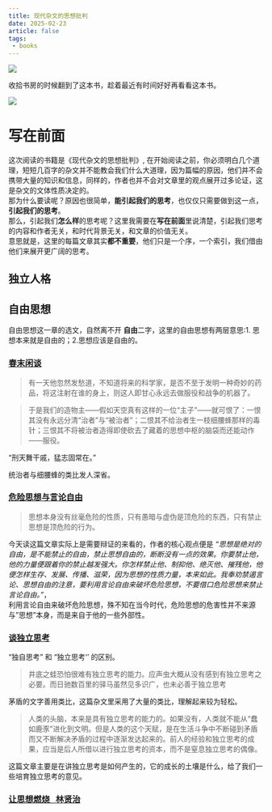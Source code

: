 ```yaml
---
title: 现代杂文的思想批判
date: 2025-02-23
article: false
tags:
 - books
---
```

![](https://oss.naglfar28.com/naglfar28/202502230226863.jpeg)

收拾书房的时候翻到了这本书，趁着最近有时间好好再看看这本书。
<!-- more -->
![](https://oss.naglfar28.com/naglfar28/202502230230198.png)

# 写在前面
这次阅读的书籍是《现代杂文的思想批判》, 在开始阅读之前，你必须明白几个道理，短短几百字的杂文并不能教会我们什么大道理，因为篇幅的原因，他们并不会携带大量的知识和信息，同样的，作者也并不会对文章里的观点展开过多论证，这是杂文的文体性质决定的。  
那为什么要读呢？原因也很简单，**能引起我们的思考**，也仅仅只需要做到这一点，**引起我们的思考**。  
那么，引起我们**怎么样**的思考呢？这里我需要在**写在前面**里说清楚，引起我们思考的内容和作者无关，和时代背景无关，和文章的价值无关。  
意思就是，这里的每篇文章其实**都不重要**，他们只是一个序，一个索引，我们借由他们来展开更广阔的思考。 

## 独立人格
## 自由思想
自由思想这一章的选文，自然离不开 **自由**二字，这里的自由思想有两层意思:1. 思想本来就是自由的；2.思想应该是自由的。
### [春末闲谈](https://www.marxists.org/chinese/reference-books/luxun/01/013.htm)
 > 有一天他忽然发愁道，不知道将来的科学家，是否不至于发明一种奇妙的药品，将这注射在谁的身上，则这人即甘心永远去做服役和战争的机器了。 [](https://www.marxists.org/chinese/reference-books/luxun/01/013.htm#:~:text=%E6%9C%89%E4%B8%80%E5%A4%A9%E4%BB%96%E5%BF%BD%E7%84%B6%E5%8F%91%E6%84%81%E9%81%93%EF%BC%8C%E4%B8%8D%E7%9F%A5%E9%81%93%E5%B0%86%E6%9D%A5%E7%9A%84%E7%A7%91%E5%AD%A6%E5%AE%B6%EF%BC%8C%E6%98%AF%E5%90%A6%E4%B8%8D%E8%87%B3%E4%BA%8E%E5%8F%91%E6%98%8E%E4%B8%80%E7%A7%8D%E5%A5%87%E5%A6%99%E7%9A%84%E8%8D%AF%E5%93%81%EF%BC%8C%E5%B0%86%E8%BF%99%E6%B3%A8%E5%B0%84%E5%9C%A8%E8%B0%81%E7%9A%84%E8%BA%AB%E4%B8%8A%EF%BC%8C%E5%88%99%E8%BF%99%E4%BA%BA%E5%8D%B3%E7%94%98%E5%BF%83%E6%B0%B8%E8%BF%9C%E5%8E%BB%E5%81%9A%E6%9C%8D%E5%BD%B9%E5%92%8C%E6%88%98%E4%BA%89%E7%9A%84%E6%9C%BA%E5%99%A8%E4%BA%86)

> 于是我们的造物主——假如天空真有这样的一位“主子”——就可恨了：一恨其没有永远分清“治者”与“被治者”；二恨其不给治者生一枝细腰蜂那样的毒针；三恨其不将被治者造得即使砍去了藏着的思想中枢的脑袋而还能动作——服役。 [](https://www.marxists.org/chinese/reference-books/luxun/01/013.htm#:~:text=%E4%BA%8E%E6%98%AF%E6%88%91%E4%BB%AC%E7%9A%84%E9%80%A0%E7%89%A9%E4%B8%BB%E2%80%94%E2%80%94%E5%81%87%E5%A6%82%E5%A4%A9%E7%A9%BA%E7%9C%9F%E6%9C%89%E8%BF%99%E6%A0%B7%E7%9A%84%E4%B8%80%E4%BD%8D%E2%80%9C%E4%B8%BB%E5%AD%90%E2%80%9D%E2%80%94%E2%80%94%E5%B0%B1%E5%8F%AF%E6%81%A8%E4%BA%86%EF%BC%9A%E4%B8%80%E6%81%A8%E5%85%B6%E6%B2%A1%E6%9C%89%E6%B0%B8%E8%BF%9C%E5%88%86%E6%B8%85%E2%80%9C%E6%B2%BB%E8%80%85%E2%80%9D%E4%B8%8E%E2%80%9C%E8%A2%AB%E6%B2%BB%E8%80%85%E2%80%9D%EF%BC%9B%E4%BA%8C%E6%81%A8%E5%85%B6%E4%B8%8D%E7%BB%99%E6%B2%BB%E8%80%85%E7%94%9F%E4%B8%80%E6%9E%9D%E7%BB%86%E8%85%B0%E8%9C%82%E9%82%A3%E6%A0%B7%E7%9A%84%E6%AF%92%E9%92%88%EF%BC%9B%E4%B8%89%E6%81%A8%E5%85%B6%E4%B8%8D%E5%B0%86%E8%A2%AB%E6%B2%BB%E8%80%85%E9%80%A0%E5%BE%97%E5%8D%B3%E4%BD%BF%E7%A0%8D%E5%8E%BB%E4%BA%86%E8%97%8F%E7%9D%80%E7%9A%84%E6%80%9D%E6%83%B3%E4%B8%AD%E6%9E%A2%E7%9A%84%E8%84%91%E8%A2%8B%E8%80%8C%E8%BF%98%E8%83%BD%E5%8A%A8%E4%BD%9C%E2%80%94%E2%80%94%E6%9C%8D%E5%BD%B9%E3%80%82)

“刑天舞干戚，猛志固常在。”

统治者与细腰蜂的类比发人深省。

### [危险思想与言论自由](https://zh.wikisource.org/zh-hans/%E5%8D%B1%E9%9A%AA%E6%80%9D%E6%83%B3%E8%88%87%E8%A8%80%E8%AB%96%E8%87%AA%E7%94%B1)
> 思想本身没有丝毫危险的性质，只有愚暗与虚伪是顶危险的东西，只有禁止思想是顶危险的行为。

今天读这篇文章实际上是需要辩证的来看的，作者的核心观点便是 *“思想是绝对的自由，是不能禁止的自由，禁止思想自由的，断断没有一点的效果。你要禁止他，他的力量便跟着你的禁止越发强大。你怎样禁止他、制抑他、绝灭他、摧残他，他便怎样生存、发展、传播、滋荣，因为思想的性质力量，本来如此。我奉劝禁遏言论、思想自由的注意，要利用言论自由来破坏危险思想，不要借口危险思想来禁止言论自由。”*，  
利用言论自由来破坏危险思想，殊不知在当今时代，危险思想的危害性并不来源与”思想”本身，而是来自于他的一些外部性。

### [谈独立思考](https://www.sohu.com/a/256378453_99902442)
“独自思考” 和 “独立思考‘’ 的区别。
> 井底之蛙恐怕很难有独立思考的能力。应声虫大概从没有感到有独立思考之必要。而日驰数百里的驿马虽然见多识广，也未必善于独立思考

茅盾的文字善用类比，这篇杂文里采用了大量的类比，理解起来较为轻松。

> 人类的头脑，本来是具有独立思考的能力的。如果没有，人类就不能从“蠢如鹿豕”进化到文明。但是人类的这个天赋，是在生活斗争中不断碰到矛盾而又不断解决矛盾的过程中逐渐发达起来的。前人的经验和独立思考的成果，应当是后人所借以进行独立思考的资本，而不是窒息独立思考的偶像。

这篇文章主要是在讲独立思考是如何产生的，它的成长的土壤是什么，给了我们一些培育独立思考的意见。

### [让思想燃烧   林贤治](https://blog.sina.com.cn/s/blog_530578ed0100equd.html)
